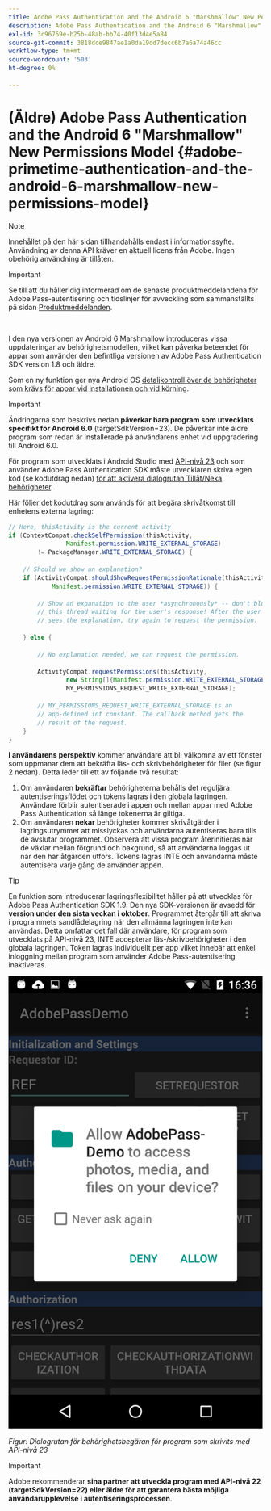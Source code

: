 ```yaml
---
title: Adobe Pass Authentication and the Android 6 "Marshmallow" New Permissions Model
description: Adobe Pass Authentication and the Android 6 "Marshmallow" New Permissions Model
exl-id: 3c96769e-b25b-48ab-bb74-40f13d4e5a84
source-git-commit: 3818dce9847ae1a0da19dd7decc6b7a6a74a46cc
workflow-type: tm+mt
source-wordcount: '503'
ht-degree: 0%

---
```


# (Äldre) Adobe Pass Authentication and the Android 6 &quot;Marshmallow&quot; New Permissions Model {#adobe-primetime-authentication-and-the-android-6-marshmallow-new-permissions-model}

>[!NOTE]
>
>Innehållet på den här sidan tillhandahålls endast i informationssyfte. Användning av denna API kräver en aktuell licens från Adobe. Ingen obehörig användning är tillåten.

>[!IMPORTANT]
>
> Se till att du håller dig informerad om de senaste produktmeddelandena för Adobe Pass-autentisering och tidslinjer för avveckling som sammanställts på sidan [Produktmeddelanden](/help/authentication/product-announcements.md).

</br>

I den nya versionen av Android 6 Marshmallow introduceras vissa uppdateringar av behörighetsmodellen, vilket kan påverka beteendet för appar som använder den befintliga versionen av Adobe Pass Authentication SDK version 1.8 och äldre.

Som en ny funktion ger nya Android OS [detaljkontroll över de behörigheter som krävs för appar vid installationen och vid körning](https://developer.android.com/about/versions/marshmallow/android-6.0-changes.html).

>[!IMPORTANT]
>
>Ändringarna som beskrivs nedan **påverkar bara program som utvecklats specifikt för Android 6.0** (targetSdkVersion=23). De påverkar inte äldre program som redan är installerade på användarens enhet vid uppgradering till Android 6.0.


För program som utvecklats i Android Studio med [API-nivå 23](http://developer.android.com/sdk/api_diff/23/changes.html) och som använder Adobe Pass Authentication SDK måste utvecklaren skriva egen kod (se kodutdrag nedan) [ för att aktivera dialogrutan Tillåt/Neka behörigheter](https://developer.android.com/training/permissions/requesting.html).

Här följer det kodutdrag som används för att begära skrivåtkomst till enhetens externa lagring:

```java
// Here, thisActivity is the current activity
if (ContextCompat.checkSelfPermission(thisActivity,
                Manifest.permission.WRITE_EXTERNAL_STORAGE)
        != PackageManager.WRITE_EXTERNAL_STORAGE) {

    // Should we show an explanation?
    if (ActivityCompat.shouldShowRequestPermissionRationale(thisActivity,
            Manifest.permission.WRITE_EXTERNAL_STORAGE)) {

        // Show an expanation to the user *asynchronously* -- don't block
        // this thread waiting for the user's response! After the user
        // sees the explanation, try again to request the permission.

    } else {

        // No explanation needed, we can request the permission.

        ActivityCompat.requestPermissions(thisActivity,
                new String[]{Manifest.permission.WRITE_EXTERNAL_STORAGE},
                MY_PERMISSIONS_REQUEST_WRITE_EXTERNAL_STORAGE);

        // MY_PERMISSIONS_REQUEST_WRITE_EXTERNAL_STORAGE is an
        // app-defined int constant. The callback method gets the
        // result of the request.
    }
}
```




**I användarens perspektiv** kommer användare att bli välkomna av ett fönster som uppmanar dem att bekräfta läs- och skrivbehörigheter för filer (se figur 2 nedan). Detta leder till ett av följande två resultat:

1. Om användaren **bekräftar** behörigheterna behålls det reguljära autentiseringsflödet och tokens lagras i den globala lagringen. Användare förblir autentiserade i appen och mellan appar med Adobe Pass Authentication så länge tokenerna är giltiga.
1. Om användaren **nekar** behörigheter kommer skrivåtgärder i lagringsutrymmet att misslyckas och användarna autentiseras bara tills de avslutar programmet. Observera att vissa program återinitieras när de växlar mellan förgrund och bakgrund, så att användarna loggas ut när den här åtgärden utförs. Tokens lagras INTE och användarna måste autentisera varje gång de använder appen.


>[!TIP]
>
>En funktion som introducerar lagringsflexibilitet håller på att utvecklas för Adobe Pass Authentication SDK 1.9. Den nya SDK-versionen är avsedd för **version under den sista veckan i oktober**. Programmet återgår till att skriva i programmets sandlådelagring när den allmänna lagringen inte kan användas. Detta omfattar det fall där användare, för program som utvecklats på API-nivå 23, INTE accepterar läs-/skrivbehörigheter i den globala lagringen. Token lagras individuellt per app vilket innebär att enkel inloggning mellan program som använder Adobe Pass-autentisering inaktiveras.


![](../../../assets/android-permissions-request.png)

*Figur: Dialogrutan för behörighetsbegäran för program som skrivits med API-nivå 23*

>[!IMPORTANT]
>
> Adobe rekommenderar **sina partner att utveckla program med API-nivå 22 (targetSdkVersion=22) eller äldre för att garantera bästa möjliga användarupplevelse i autentiseringsprocessen**.
